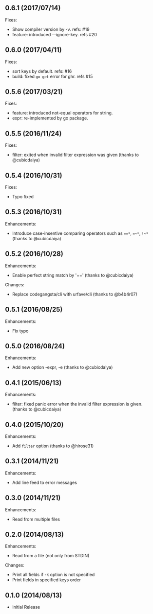 ## 0.6.1 (2017/07/14)

Fixes:

* Show compiler version by -v. refs: #19
* feature: introduced --ignore-key. refs #20

## 0.6.0 (2017/04/11)

Fixes:

* sort keys by default. refs: #16
* build: fixed `go get` error for ghr. refs #15

## 0.5.6 (2017/03/21)

Fixes:

* feature: introduced not-equal operators for string.
* expr: re-implemented by go package.

## 0.5.5 (2016/11/24)

Fixes:

* filter: exited when invalid filter expression was given (thanks to @cubicdaiya)

## 0.5.4 (2016/10/31)

Fixes:

* Typo fixed

## 0.5.3 (2016/10/31)

Enhancements:

* Introduce case-insentive comparing operators such as `==*`, `=~*`, `!~*` (thanks to @cubicdaiya)

## 0.5.2 (2016/10/28)

Enhancements:

* Enable perfect string match by '==' (thanks to @cubicdaiya)

Changes:

* Replace codegangsta/cli with urfave/cli (thanks to @b4b4r07)

## 0.5.1 (2016/08/25)

Enhancements:

* Fix typo

## 0.5.0 (2016/08/24)

Enhancements:

* Add new option -expr, -e (thanks to @cubicdaiya)

## 0.4.1 (2015/06/13)

Enhancements:

* filter: fixed panic error when the invalid filter expression is given. (thanks to @cubicdaiya)

## 0.4.0 (2015/10/20)

Enhancements:

* Add `filter` option (thanks to @hirose31)

## 0.3.1 (2014/11/21)

Enhancements:

* Add line feed to error messages

## 0.3.0 (2014/11/21)

Enhancements:

* Read from multiple files

## 0.2.0 (2014/08/13)

Enhancements:

* Read from a file (not only from STDIN)

Changes:

* Print all fields if -k option is not specified
* Print fields in specified keys order

## 0.1.0 (2014/08/13)

* Initial Release

